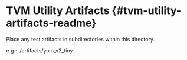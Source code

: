 # TVM Utility Artifacts {#tvm-utility-artifacts-readme}

Place any test artifacts in subdirectories within this directory.

e.g.:
./artifacts/yolo_v2_tiny
